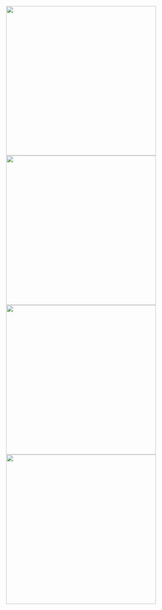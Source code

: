 <p>
  <img src="https://github.com/user-attachments/assets/8dd5fc9f-a668-404c-9667-826fa60fc1a7"height=400weidth=180 >
  <img src="https://github.com/user-attachments/assets/c37aec41-1b22-4631-84b8-488c4d586e44"height=400weidth=180 >
  <img src="https://github.com/user-attachments/assets/f9feb2fb-f5c0-4982-9135-ec4a1d306d58"height=400weidth=180 >
  <img src="https://github.com/user-attachments/assets/20224e5a-73a2-4c05-86b7-1da9728e4964"height=400weidth=180 >
</p>

